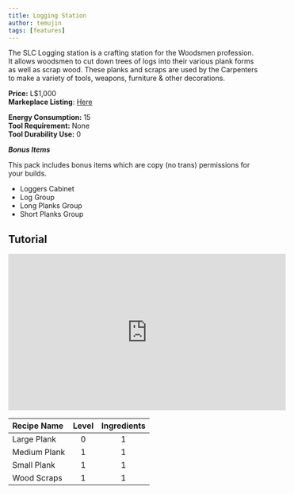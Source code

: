 ```yaml
---
title: Logging Station
author: temujin
tags: [features]
---
```

The SLC Logging station is a crafting station for the Woodsmen profession. It allows woodsmen to cut down trees of logs into their various plank forms as well as scrap wood. These planks and scraps are used by the Carpenters to make a variety of tools, weapons, furniture & other decorations.

**Price:** L$1,000<br>
**Markeplace Listing**: [Here](https://marketplace.secondlife.com/p/SLC-Craftables-Logging-Station/19126580)<br>

**Energy Consumption:** 15<br>
**Tool Requirement:** None<br>
**Tool Durability Use:** 0

_**Bonus Items**_

This pack includes bonus items which are copy (no trans) permissions for your builds.

- Loggers Cabinet
- Log Group
- Long Planks Group
- Short Planks Group

## Tutorial
<iframe width="560" height="315" src="https://www.youtube.com/embed/EBSBTNzRSdc" frameborder="0" allow="accelerometer; autoplay; encrypted-media; gyroscope; picture-in-picture" allowfullscreen></iframe>

| Recipe Name  | Level | Ingredients |
|:-------------|:-----:|:-----------:|
| Large Plank  |   0   |     1       |
| Medium Plank |   1   |     1       |
| Small Plank  |   1   |     1       |
| Wood Scraps  |   1   |     1       |
 

